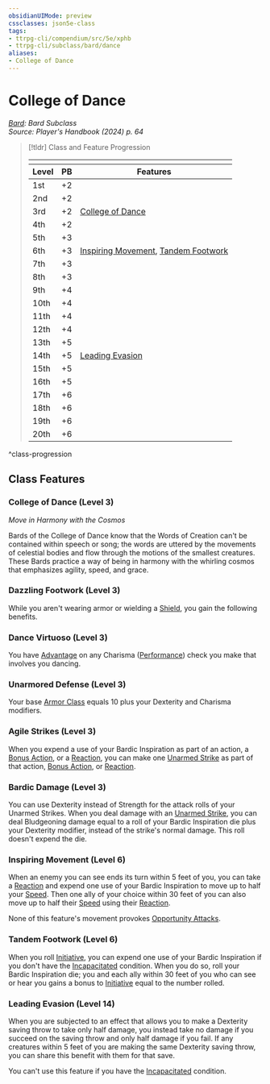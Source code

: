 ```yaml
---
obsidianUIMode: preview
cssclasses: json5e-class
tags:
- ttrpg-cli/compendium/src/5e/xphb
- ttrpg-cli/subclass/bard/dance
aliases:
- College of Dance
---
```

# College of Dance
*[Bard](./bard-xphb.md): Bard Subclass*  
*Source: Player's Handbook (2024) p. 64*  

> [!tldr] Class and Feature Progression
> 
> <table class="class-progression">
> <thead>
> <tr><th colspan='3'></th></tr>
> <tr class="class-progression"><th class"level">Level</th><th class"pb">PB</th><th class"feature">Features</th></tr>
> </thead><tbody>
> <tr class="class-progression"><td class"level">1st</td><td class"pb">+2</td><td class"feature"></td></tr>
> <tr class="class-progression"><td class"level">2nd</td><td class"pb">+2</td><td class"feature"></td></tr>
> <tr class="class-progression"><td class"level">3rd</td><td class"pb">+2</td><td class"feature"><a href='#College of Dance (Level 3)' class='internal-link'>College of Dance</a></td></tr>
> <tr class="class-progression"><td class"level">4th</td><td class"pb">+2</td><td class"feature"></td></tr>
> <tr class="class-progression"><td class"level">5th</td><td class"pb">+3</td><td class"feature"></td></tr>
> <tr class="class-progression"><td class"level">6th</td><td class"pb">+3</td><td class"feature"><a href='#Inspiring Movement (Level 6)' class='internal-link'>Inspiring Movement</a>, <a href='#Tandem Footwork (Level 6)' class='internal-link'>Tandem Footwork</a></td></tr>
> <tr class="class-progression"><td class"level">7th</td><td class"pb">+3</td><td class"feature"></td></tr>
> <tr class="class-progression"><td class"level">8th</td><td class"pb">+3</td><td class"feature"></td></tr>
> <tr class="class-progression"><td class"level">9th</td><td class"pb">+4</td><td class"feature"></td></tr>
> <tr class="class-progression"><td class"level">10th</td><td class"pb">+4</td><td class"feature"></td></tr>
> <tr class="class-progression"><td class"level">11th</td><td class"pb">+4</td><td class"feature"></td></tr>
> <tr class="class-progression"><td class"level">12th</td><td class"pb">+4</td><td class"feature"></td></tr>
> <tr class="class-progression"><td class"level">13th</td><td class"pb">+5</td><td class"feature"></td></tr>
> <tr class="class-progression"><td class"level">14th</td><td class"pb">+5</td><td class"feature"><a href='#Leading Evasion (Level 14)' class='internal-link'>Leading Evasion</a></td></tr>
> <tr class="class-progression"><td class"level">15th</td><td class"pb">+5</td><td class"feature"></td></tr>
> <tr class="class-progression"><td class"level">16th</td><td class"pb">+5</td><td class"feature"></td></tr>
> <tr class="class-progression"><td class"level">17th</td><td class"pb">+6</td><td class"feature"></td></tr>
> <tr class="class-progression"><td class"level">18th</td><td class"pb">+6</td><td class"feature"></td></tr>
> <tr class="class-progression"><td class"level">19th</td><td class"pb">+6</td><td class"feature"></td></tr>
> <tr class="class-progression"><td class"level">20th</td><td class"pb">+6</td><td class"feature"></td></tr>
> </tbody></table>

^class-progression


## Class Features

### College of Dance (Level 3)

*Move in Harmony with the Cosmos*

Bards of the College of Dance know that the Words of Creation can't be contained within speech or song; the words are uttered by the movements of celestial bodies and flow through the motions of the smallest creatures. These Bards practice a way of being in harmony with the whirling cosmos that emphasizes agility, speed, and grace.

### Dazzling Footwork (Level 3)

While you aren't wearing armor or wielding a [Shield](/3-Mechanics/CLI/items/shield-xphb.md), you gain the following benefits.

### Dance Virtuoso (Level 3)

You have [Advantage](/3-Mechanics/CLI/variant-rules/advantage-xphb.md) on any Charisma ([Performance](/3-Mechanics/CLI/skills.md#Performance)) check you make that involves you dancing.

### Unarmored Defense (Level 3)

Your base [Armor Class](/3-Mechanics/CLI/variant-rules/armor-class-xphb.md) equals 10 plus your Dexterity and Charisma modifiers.

### Agile Strikes (Level 3)

When you expend a use of your Bardic Inspiration as part of an action, a [Bonus Action](/3-Mechanics/CLI/variant-rules/bonus-action-xphb.md), or a [Reaction](/3-Mechanics/CLI/variant-rules/reaction-xphb.md), you can make one [Unarmed Strike](/3-Mechanics/CLI/variant-rules/unarmed-strike-xphb.md) as part of that action, [Bonus Action](/3-Mechanics/CLI/variant-rules/bonus-action-xphb.md), or [Reaction](/3-Mechanics/CLI/variant-rules/reaction-xphb.md).

### Bardic Damage (Level 3)

You can use Dexterity instead of Strength for the attack rolls of your Unarmed Strikes. When you deal damage with an [Unarmed Strike](/3-Mechanics/CLI/variant-rules/unarmed-strike-xphb.md), you can deal Bludgeoning damage equal to a roll of your Bardic Inspiration die plus your Dexterity modifier, instead of the strike's normal damage. This roll doesn't expend the die.

### Inspiring Movement (Level 6)

When an enemy you can see ends its turn within 5 feet of you, you can take a [Reaction](/3-Mechanics/CLI/variant-rules/reaction-xphb.md) and expend one use of your Bardic Inspiration to move up to half your [Speed](/3-Mechanics/CLI/variant-rules/speed-xphb.md). Then one ally of your choice within 30 feet of you can also move up to half their [Speed](/3-Mechanics/CLI/variant-rules/speed-xphb.md) using their [Reaction](/3-Mechanics/CLI/variant-rules/reaction-xphb.md).

None of this feature's movement provokes [Opportunity Attacks](/3-Mechanics/CLI/actions.md#Opportunity%20Attack).

### Tandem Footwork (Level 6)

When you roll [Initiative](/3-Mechanics/CLI/variant-rules/initiative-xphb.md), you can expend one use of your Bardic Inspiration if you don't have the [Incapacitated](/3-Mechanics/CLI/conditions.md#Incapacitated) condition. When you do so, roll your Bardic Inspiration die; you and each ally within 30 feet of you who can see or hear you gains a bonus to [Initiative](/3-Mechanics/CLI/variant-rules/initiative-xphb.md) equal to the number rolled.

### Leading Evasion (Level 14)

When you are subjected to an effect that allows you to make a Dexterity saving throw to take only half damage, you instead take no damage if you succeed on the saving throw and only half damage if you fail. If any creatures within 5 feet of you are making the same Dexterity saving throw, you can share this benefit with them for that save.

You can't use this feature if you have the [Incapacitated](/3-Mechanics/CLI/conditions.md#Incapacitated) condition.